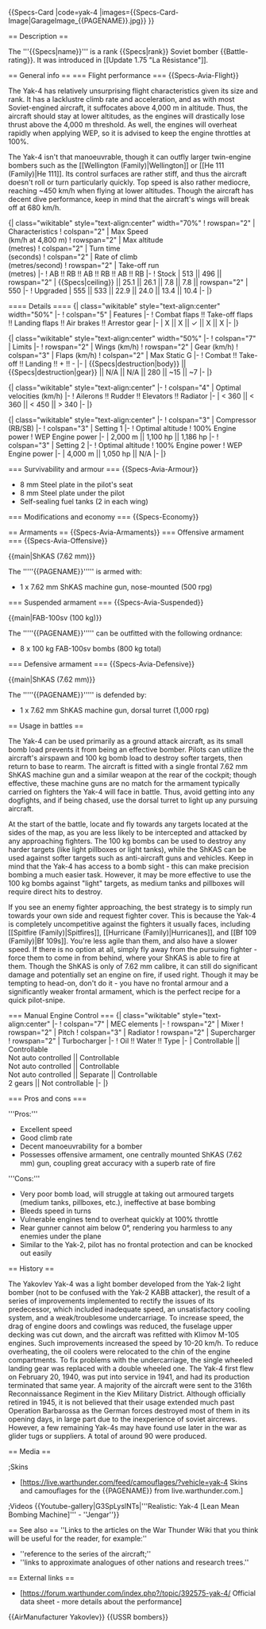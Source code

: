 {{Specs-Card
|code=yak-4
|images={{Specs-Card-Image|GarageImage_{{PAGENAME}}.jpg}}
}}

== Description ==

<!-- ''In the description, the first part should be about the history of and the creation and combat usage of the aircraft, as well as its key features. In the second part, tell the reader about the aircraft in the game. Insert a screenshot of the vehicle, so that if the novice player does not remember the vehicle by name, he will immediately understand what kind of vehicle the article is talking about.'' -->

The '''{{Specs|name}}''' is a rank {{Specs|rank}} Soviet bomber {{Battle-rating}}. It was introduced in [[Update 1.75 "La Résistance"]].

== General info ==
=== Flight performance ===
{{Specs-Avia-Flight}}

<!-- ''Describe how the aircraft behaves in the air. Speed, manoeuvrability, acceleration and allowable loads - these are the most important characteristics of the vehicle.'' -->

The Yak-4 has relatively unsurprising flight characteristics given its size and rank. It has a lacklustre climb rate and acceleration, and as with most Soviet-engined aircraft, it suffocates above 4,000 m in altitude. Thus, the aircraft should stay at lower altitudes, as the engines will drastically lose thrust above the 4,000 m threshold. As well, the engines will overheat rapidly when applying WEP, so it is advised to keep the engine throttles at 100%.

The Yak-4 isn't that manoeuvrable, though it can outfly larger twin-engine bombers such as the [[Wellington (Family)|Wellington]] or [[He 111 (Family)|He 111]]. Its control surfaces are rather stiff, and thus the aircraft doesn't roll or turn particularly quickly. Top speed is also rather mediocre, reaching ~450 km/h when flying at lower altitudes. Though the aircraft has decent dive performance, keep in mind that the aircraft's wings will break off at 680 km/h.

{| class="wikitable" style="text-align:center" width="70%"
! rowspan="2" | Characteristics
! colspan="2" | Max Speed<br>(km/h at 4,800 m)
! rowspan="2" | Max altitude<br>(metres)
! colspan="2" | Turn time<br>(seconds)
! colspan="2" | Rate of climb<br>(metres/second)
! rowspan="2" | Take-off run<br>(metres)
|-
! AB !! RB !! AB !! RB !! AB !! RB
|-
! Stock
| 513 || 496 || rowspan="2" | {{Specs|ceiling}} || 25.1 || 26.1 || 7.8 || 7.8 || rowspan="2" | 550
|-
! Upgraded
| 555 || 533 || 22.9 || 24.0 || 13.4 || 10.4
|-
|}

==== Details ====
{| class="wikitable" style="text-align:center" width="50%"
|-
! colspan="5" | Features
|-
! Combat flaps !! Take-off flaps !! Landing flaps !! Air brakes !! Arrestor gear
|-
| X || X || ✓ || X || X <!-- ✓ -->
|-
|}

{| class="wikitable" style="text-align:center" width="50%"
|-
! colspan="7" | Limits
|-
! rowspan="2" | Wings (km/h)
! rowspan="2" | Gear (km/h)
! colspan="3" | Flaps (km/h)
! colspan="2" | Max Static G
|-
! Combat !! Take-off !! Landing !! + !! -
|-
| {{Specs|destruction|body}} || {{Specs|destruction|gear}} || N/A || N/A || 280 || ~15 || ~7
|-
|}

{| class="wikitable" style="text-align:center"
|-
! colspan="4" | Optimal velocities (km/h)
|-
! Ailerons !! Rudder !! Elevators !! Radiator
|-
| < 360 || < 360 || < 450 || > 340
|-
|}

{| class="wikitable" style="text-align:center"
|-
! colspan="3" | Compressor (RB/SB)
|-
! colspan="3" | Setting 1
|-
! Optimal altitude
! 100% Engine power
! WEP Engine power
|-
| 2,000 m || 1,100 hp || 1,186 hp
|-
! colspan="3" | Setting 2
|-
! Optimal altitude
! 100% Engine power
! WEP Engine power
|-
| 4,000 m || 1,050 hp || N/A
|-
|}

=== Survivability and armour ===
{{Specs-Avia-Armour}}

<!-- ''Examine the survivability of the aircraft. Note how vulnerable the structure is and how secure the pilot is, whether the fuel tanks are armoured, etc. Describe the armour, if there is any, and also mention the vulnerability of other critical aircraft systems.'' -->

- 8 mm Steel plate in the pilot's seat
- 8 mm Steel plate under the pilot
- Self-sealing fuel tanks (2 in each wing)

=== Modifications and economy ===
{{Specs-Economy}}

== Armaments ==
{{Specs-Avia-Armaments}}
=== Offensive armament ===
{{Specs-Avia-Offensive}}

<!-- ''Describe the offensive armament of the aircraft, if any. Describe how effective the cannons and machine guns are in a battle, and also what belts or drums are better to use. If there is no offensive weaponry, delete this subsection.'' -->

{{main|ShKAS (7.62 mm)}}

The '''''{{PAGENAME}}''''' is armed with:

- 1 x 7.62 mm ShKAS machine gun, nose-mounted (500 rpg)

=== Suspended armament ===
{{Specs-Avia-Suspended}}

<!-- ''Describe the aircraft's suspended armament: additional cannons under the wings, bombs, rockets and torpedoes. This section is especially important for bombers and attackers. If there is no suspended weaponry remove this subsection.'' -->

{{main|FAB-100sv (100 kg)}}

The '''''{{PAGENAME}}''''' can be outfitted with the following ordnance:

- 8 x 100 kg FAB-100sv bombs (800 kg total)

=== Defensive armament ===
{{Specs-Avia-Defensive}}

<!-- ''Defensive armament with turret machine guns or cannons, crewed by gunners. Examine the number of gunners and what belts or drums are better to use. If defensive weaponry is not available, remove this subsection.'' -->

{{main|ShKAS (7.62 mm)}}

The '''''{{PAGENAME}}''''' is defended by:

- 1 x 7.62 mm ShKAS machine gun, dorsal turret (1,000 rpg)

== Usage in battles ==

<!-- ''Describe the tactics of playing in the aircraft, the features of using aircraft in a team and advice on tactics. Refrain from creating a "guide" - do not impose a single point of view, but instead, give the reader food for thought. Examine the most dangerous enemies and give recommendations on fighting them. If necessary, note the specifics of the game in different modes (AB, RB, SB).'' -->

The Yak-4 can be used primarily as a ground attack aircraft, as its small bomb load prevents it from being an effective bomber. Pilots can utilize the aircraft's airspawn and 100 kg bomb load to destroy softer targets, then return to base to rearm. The aircraft is fitted with a single frontal 7.62 mm ShKAS machine gun and a similar weapon at the rear of the cockpit; though effective, these machine guns are no match for the armament typically carried on fighters the Yak-4 will face in battle. Thus, avoid getting into any dogfights, and if being chased, use the dorsal turret to light up any pursuing aircraft.

At the start of the battle, locate and fly towards any targets located at the sides of the map, as you are less likely to be intercepted and attacked by any approaching fighters. The 100 kg bombs can be used to destroy any harder targets (like light pillboxes or light tanks), while the ShKAS can be used against softer targets such as anti-aircraft guns and vehicles. Keep in mind that the Yak-4 has access to a bomb sight - this can make precision bombing a much easier task. However, it may be more effective to use the 100 kg bombs against "light" targets, as medium tanks and pillboxes will require direct hits to destroy.

If you see an enemy fighter approaching, the best strategy is to simply run towards your own side and request fighter cover. This is because the Yak-4 is completely uncompetitive against the fighters it usually faces, including [[Spitfire (Family)|Spitfires]], [[Hurricane (Family)|Hurricanes]], and [[Bf 109 (Family)|Bf 109s]]. You're less agile than them, and also have a slower speed. If there is no option at all, simply fly away from the pursuing fighter - force them to come in from behind, where your ShKAS is able to fire at them. Though the ShKAS is only of 7.62 mm calibre, it can still do significant damage and potentially set an engine on fire, if used right. Though it may be tempting to head-on, don't do it - you have no frontal armour and a significantly weaker frontal armament, which is the perfect recipe for a quick pilot-snipe.

=== Manual Engine Control ===
{| class="wikitable" style="text-align:center"
|-
! colspan="7" | MEC elements
|-
! rowspan="2" | Mixer
! rowspan="2" | Pitch
! colspan="3" | Radiator
! rowspan="2" | Supercharger
! rowspan="2" | Turbocharger
|-
! Oil !! Water !! Type
|-
| Controllable || Controllable<br>Not auto controlled || Controllable<br>Not auto controlled || Controllable<br>Not auto controlled || Separate || Controllable<br>2 gears || Not controllable
|-
|}

=== Pros and cons ===

<!-- ''Summarise and briefly evaluate the vehicle in terms of its characteristics and combat effectiveness. Mark its pros and cons in the bulleted list. Try not to use more than 6 points for each of the characteristics. Avoid using categorical definitions such as "bad", "good" and the like - use substitutions with softer forms such as "inadequate" and "effective".'' -->

'''Pros:'''

- Excellent speed
- Good climb rate
- Decent manoeuvrability for a bomber
- Possesses offensive armament, one centrally mounted ShKAS (7.62 mm) gun, coupling great accuracy with a superb rate of fire

'''Cons:'''

- Very poor bomb load, will struggle at taking out armoured targets (medium tanks, pillboxes, etc.), ineffective at base bombing
- Bleeds speed in turns
- Vulnerable engines tend to overheat quickly at 100% throttle
- Rear gunner cannot aim below 0°, rendering you harmless to any enemies under the plane
- Similar to the Yak-2, pilot has no frontal protection and can be knocked out easily

== History ==

<!-- ''Describe the history of the creation and combat usage of the aircraft in more detail than in the introduction. If the historical reference turns out to be too long, take it to a separate article, taking a link to the article about the vehicle and adding a block "/History" (example: <nowiki>https://wiki.warthunder.com/(Vehicle-name)/History</nowiki>) and add a link to it here using the <code>main</code> template. Be sure to reference text and sources by using <code><nowiki><ref></ref></nowiki></code>, as well as adding them at the end of the article with <code><nowiki><references /></nowiki></code>. This section may also include the vehicle's dev blog entry (if applicable) and the in-game encyclopedia description (under <code><nowiki>=== In-game description ===</nowiki></code>, also if applicable).'' -->

The Yakovlev Yak-4 was a light bomber developed from the Yak-2 light bomber (not to be confused with the Yak-2 KABB attacker), the result of a series of improvements implemented to rectify the issues of its predecessor, which included inadequate speed, an unsatisfactory cooling system, and a weak/troublesome undercarriage. To increase speed, the drag of engine doors and cowlings was reduced, the fuselage upper decking was cut down, and the aircraft was refitted with Klimov M-105 engines. Such improvements increased the speed by 10-20 km/h. To reduce overheating, the oil coolers were relocated to the chin of the engine compartments. To fix problems with the undercarriage, the single wheeled landing gear was replaced with a double wheeled one. The Yak-4 first flew on February 20, 1940, was put into service in 1941, and had its production terminated that same year. A majority of the aircraft were sent to the 316th Reconnaissance Regiment in the Kiev Military District. Although officially retired in 1945, it is not believed that their usage extended much past Operation Barbarossa as the German forces destroyed most of them in its opening days, in large part due to the inexperience of soviet aircrews. However, a few remaining Yak-4s may have found use later in the war as glider tugs or suppliers. A total of around 90 were produced.

== Media ==

<!-- ''Excellent additions to the article would be video guides, screenshots from the game, and photos.'' -->

;Skins

- [https://live.warthunder.com/feed/camouflages/?vehicle=yak-4 Skins and camouflages for the {{PAGENAME}} from live.warthunder.com.]

;Videos
{{Youtube-gallery|G3SpLyslNTs|'''Realistic: Yak-4 [Lean Mean Bombing Machine]''' - ''Jengar''}}

== See also ==
''Links to the articles on the War Thunder Wiki that you think will be useful for the reader, for example:''

- ''reference to the series of the aircraft;''
- ''links to approximate analogues of other nations and research trees.''

== External links ==

<!--''Paste links to sources and external resources, such as:''
* ''topic on the official game forum;''
* ''other literature.''-->

- [https://forum.warthunder.com/index.php?/topic/392575-yak-4/ Official data sheet - more details about the performance]

{{AirManufacturer Yakovlev}}
{{USSR bombers}}
